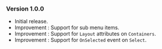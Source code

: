 ### Version 1.0.0

- Initial release.
- Improvement : Support for sub menu items.
- Improvement : Support for `Layout` attributes on `Containers`.
- Improvement : Support for `OnSelected` event on `Select`.